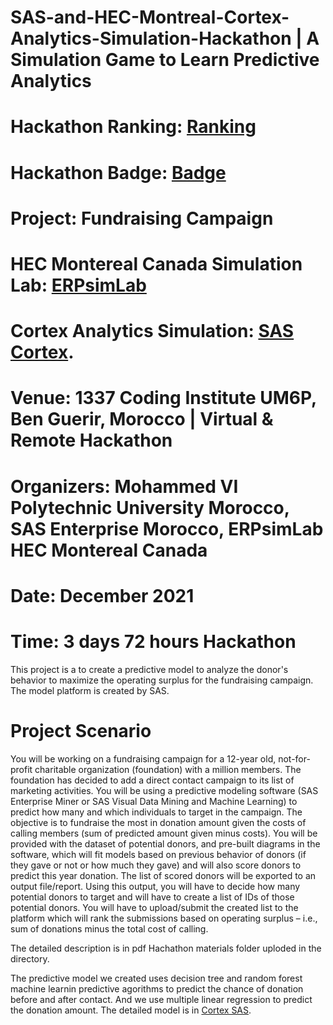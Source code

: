 # SAS-and-HEC-Montreal-Cortex-Analytics-Simulation-Hackathon | A Simulation Game to Learn Predictive Analytics
# Hackathon Ranking: [Ranking](https://drive.google.com/file/d/1JGM6tbJdNf5l0ACu3kKvXC2jYBU4oALv/view?usp=sharing)
# Hackathon Badge: [Badge](https://www.credly.com/badges/c95fbdc1-49fd-416d-8f59-3e45b926e7b6/linked_in)
# Project: Fundraising Campaign
# HEC Montereal Canada Simulation Lab: [ERPsimLab](http://erpsim.hec.ca/)
# Cortex Analytics Simulation: [SAS Cortex](https://www.sas.com/fr_ch/training/programs/cortex-analytics-simulation-game.html).
# Venue: 1337 Coding Institute UM6P, Ben Guerir, Morocco | Virtual & Remote Hackathon
# Organizers: Mohammed VI Polytechnic University Morocco, SAS Enterprise Morocco, ERPsimLab HEC Montereal Canada
# Date: December 2021 
# Time: 3 days 72 hours Hackathon

This project is a  to create a predictive model to analyze the donor's behavior to maximize the operating surplus for the fundraising campaign. The model platform is created by SAS.

# Project Scenario
You will be working on a fundraising campaign for a 12-year old, not-for-profit charitable organization (foundation) with a million members. The foundation has decided to add a direct contact
campaign to its list of marketing activities. You will be using a predictive modeling software
(SAS Enterprise Miner or SAS Visual Data Mining and Machine Learning) to predict how many
and which individuals to target in the campaign. The objective is to fundraise the most in donation amount given the costs of calling members (sum of predicted amount given minus costs).
You will be provided with the dataset of potential donors, and pre-built diagrams in the software,
which will fit models based on previous behavior of donors (if they gave or not or how much they
gave) and will also score donors to predict this year donation. The list of scored donors will be
exported to an output file/report.
Using this output, you will have to decide how many potential donors to target and will have to create a list of IDs of those potential donors. You will have to upload/submit the created list to the platform which will rank the submissions based on operating surplus – i.e., sum of donations minus
the total cost of calling. 

The detailed description is in pdf Hachathon materials folder uploded in the directory.

The predictive model we created uses decision tree and random forest machine learnin predictive agorithms to predict the chance of donation before and after contact. And we use multiple linear regression to predict the donation amount. The detailed model is in [Cortex SAS](https://www.sas.com/fr_ch/training/programs/cortex-analytics-simulation-game.html).
